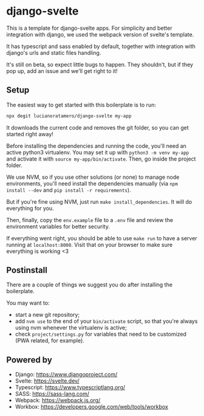 # django-svelte

This is a template for django-svelte apps. For simplicity and better integration with django, we used the webpack version of svelte's template.

It has typescript and sass enabled by default, together with integration with django's urls and static files handling.

It's still on beta, so expect little bugs to happen. They shouldn't, but if they pop up, add an issue and we'll get right to it!

## Setup

The easiest way to get started with this boilerplate is to run:

```sh
npx degit lucianoratamero/django-svelte my-app
```

It downloads the current code and removes the git folder, so you can get started right away!

Before installing the dependencies and running the code, you'll need an active python3 virtualenv. You may set it up with `python3 -m venv my-app` and activate it with `source my-app/bin/activate`. Then, go inside the project folder.

We use NVM, so if you use other solutions (or none) to manage node environments, you'll need install the dependencies manually (via `npm install --dev` and `pip install -r requirements`).

But if you're fine using NVM, just run `make install_dependencies`. It will do everything for you.

Then, finally, copy the `env.example` file to a `.env` file and review the environment variables for better security.

If everything went right, you should be able to use `make run` to have a server running at `localhost:8000`. Visit that on your browser to make sure everything is working <3


## Postinstall

There are a couple of things we suggest you do after installing the boilerplate.

You may want to:

- start a new git repository;
- add `nvm use` to the end of your `bin/activate` script, so that you're always using nvm whenever the virtualenv is active;
- check `project/settings.py` for variables that need to be customized (PWA related, for example).

## Powered by

- Django: https://www.djangoproject.com/
- Svelte: https://svelte.dev/
- Typescript: https://www.typescriptlang.org/
- SASS: https://sass-lang.com/
- Webpack: https://webpack.js.org/
- Workbox: https://developers.google.com/web/tools/workbox
